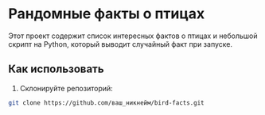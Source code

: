 # Рандомные факты о птицах

Этот проект содержит список интересных фактов о птицах и небольшой скрипт на Python, который выводит случайный факт при запуске.

## Как использовать

1. Склонируйте репозиторий:
```bash
git clone https://github.com/ваш_никнейм/bird-facts.git
